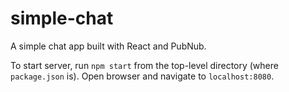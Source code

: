 # simple-chat
A simple chat app built with React and PubNub.

To start server, run `npm start` from the top-level directory (where `package.json` is). Open browser and navigate to `localhost:8080`.
